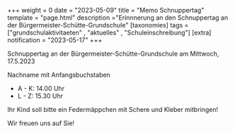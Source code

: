 +++
weight = 0
date = "2023-05-09"
title = "Memo Schnuppertag"
template = "page.html"
description ="Erinnnerung an den Schnuppertag an der Bürgermeister-Schütte-Grundschule"
[taxonomies]
tags = ["grundschulaktivitaeten" , "aktuelles" , "Schuleinschreibung"]
[extra]
notification = "2023-05-17"
+++


Schnuppertag
an der Bürgermeister-Schütte-Grundschule am Mittwoch, 17.5.2023

<!-- more --> 

Nachname mit Anfangsbuchstaben
- A - K: 14.00 Uhr 
- L - Z: 15.30 Uhr

Ihr Kind soll bitte ein Federmäppchen mit Schere und Kleber mitbringen!

Wir freuen uns auf Sie!

